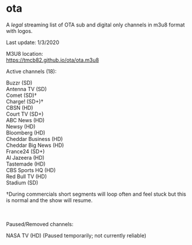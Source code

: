 # ota
A *legal* streaming list of OTA sub and digital only channels in m3u8 format with logos.

Last update: 1/3/2020


M3U8 location:<br>
https://tmcb82.github.io/ota/ota.m3u8


Active channels (18):

Buzzr (SD)<br>
Antenna TV (SD)<br>
Comet (SD)†<br>
Charge! (SD+)†<br>
CBSN (HD)<br>
Court TV (SD+)<br>
ABC News (HD)<br>
Newsy (HD)<br>
Bloomberg (HD)<br>
Cheddar Business (HD)<br>
Cheddar Big News (HD)<br>
France24 (SD+)<br>
Al Jazeera (HD)<br>
Tastemade (HD)<br>
CBS Sports HQ (HD)<br>
Red Bull TV (HD)<br>
Stadium (SD)<br>


†During commercials short segments will loop often and feel stuck but this is normal and the show will resume.

<br><br>
Paused/Removed channels:

NASA TV (HD) (Paused temporarily; not currently reliable)<br>
